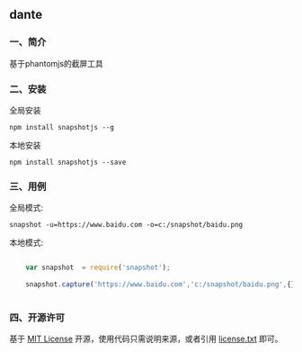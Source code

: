 ## dante

### 一、简介

基于phantomjs的截屏工具


### 二、安装

全局安装

	npm install snapshotjs --g

本地安装

	npm install snapshotjs --save    
     
### 三、用例
	
   全局模式:
   
   	snapshot -u=https://www.baidu.com -o=c:/snapshot/baidu.png

   本地模式:
   
```js

	var snapshot  = require('snapshot');
	
	snapshot.capture('https://www.baidu.com','c:/snapshot/baidu.png',{});    
	    
```
    
### 四、开源许可
基于 [MIT License](http://zh.wikipedia.org/wiki/MIT_License) 开源，使用代码只需说明来源，或者引用 [license.txt](https://github.com/sofish/typo.css/blob/master/license.txt) 即可。

